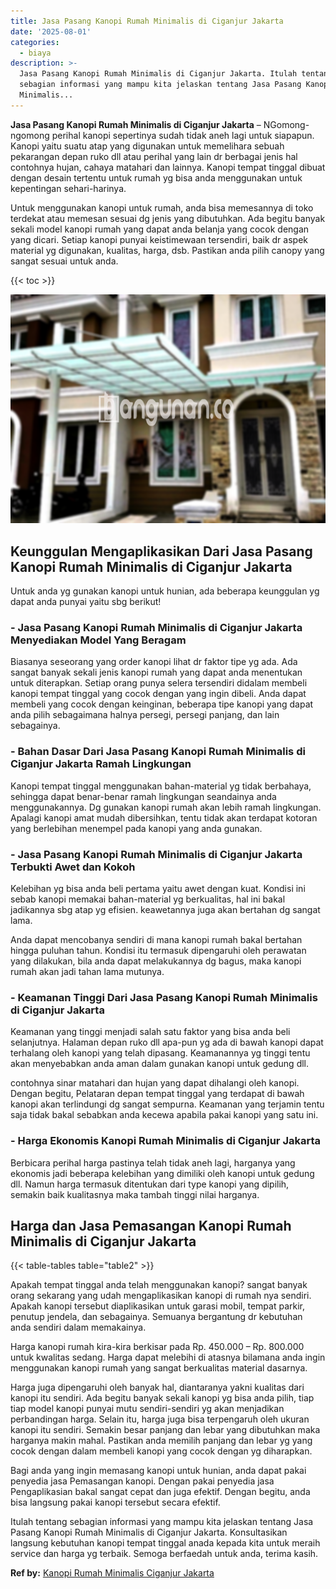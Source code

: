 ```yaml
---
title: Jasa Pasang Kanopi Rumah Minimalis di Ciganjur Jakarta
date: '2025-08-01'
categories:
  - biaya
description: >-
  Jasa Pasang Kanopi Rumah Minimalis di Ciganjur Jakarta. Itulah tentang
  sebagian informasi yang mampu kita jelaskan tentang Jasa Pasang Kanopi Rumah
  Minimalis...
---
```


**Jasa Pasang Kanopi Rumah Minimalis di Ciganjur Jakarta** – NGomong-ngomong perihal kanopi sepertinya sudah tidak aneh lagi untuk siapapun. Kanopi yaitu suatu atap yang digunakan untuk memelihara sebuah pekarangan depan ruko dll atau perihal yang lain dr berbagai jenis hal contohnya hujan, cahaya matahari dan lainnya. Kanopi tempat tinggal dibuat dengan desain tertentu untuk rumah yg bisa anda menggunakan untuk kepentingan sehari-harinya.

Untuk menggunakan kanopi untuk rumah, anda bisa memesannya di toko terdekat atau memesan sesuai dg jenis yang dibutuhkan. Ada begitu banyak sekali model kanopi rumah yang dapat anda belanja yang cocok dengan yang dicari. Setiap kanopi punyai keistimewaan tersendiri, baik dr aspek material yg digunakan, kualitas, harga, dsb. Pastikan anda pilih canopy yang sangat sesuai untuk anda.

{{< toc >}}

![Jasa Pasang Kanopi Rumah Minimalis di Ciganjur Jakarta](/images/harga-kanopi-minimalis-52.png)

## Keunggulan Mengaplikasikan Dari Jasa Pasang Kanopi Rumah Minimalis di Ciganjur Jakarta

Untuk anda yg gunakan kanopi untuk hunian, ada beberapa keunggulan yg dapat anda punyai yaitu sbg berikut!

### \- Jasa Pasang Kanopi Rumah Minimalis di Ciganjur Jakarta Menyediakan Model Yang Beragam

Biasanya seseorang yang order kanopi lihat dr faktor tipe yg ada. Ada sangat banyak sekali jenis kanopi rumah yang dapat anda menentukan untuk diterapkan. Setiap orang punya selera tersendiri didalam membeli kanopi tempat tinggal yang cocok dengan yang ingin dibeli. Anda dapat membeli yang cocok dengan keinginan, beberapa tipe kanopi yang dapat anda pilih sebagaimana halnya persegi, persegi panjang, dan lain sebagainya.

### \- Bahan Dasar Dari Jasa Pasang Kanopi Rumah Minimalis di Ciganjur Jakarta Ramah Lingkungan

Kanopi tempat tinggal menggunakan bahan-material yg tidak berbahaya, sehingga dapat benar-benar ramah lingkungan seandainya anda menggunakannya. Dg gunakan kanopi rumah akan lebih ramah lingkungan. Apalagi kanopi amat mudah dibersihkan, tentu tidak akan terdapat kotoran yang berlebihan menempel pada kanopi yang anda gunakan.

### \- Jasa Pasang Kanopi Rumah Minimalis di Ciganjur Jakarta Terbukti Awet dan Kokoh

Kelebihan yg bisa anda beli pertama yaitu awet dengan kuat. Kondisi ini sebab kanopi memakai bahan-material yg berkualitas, hal ini bakal jadikannya sbg atap yg efisien. keawetannya juga akan bertahan dg sangat lama.

Anda dapat mencobanya sendiri di mana kanopi rumah bakal bertahan hingga puluhan tahun. Kondisi itu termasuk dipengaruhi oleh perawatan yang dilakukan, bila anda dapat melakukannya dg bagus, maka kanopi rumah akan jadi tahan lama mutunya.

### \- Keamanan Tinggi Dari Jasa Pasang Kanopi Rumah Minimalis di Ciganjur Jakarta

Keamanan yang tinggi menjadi salah satu faktor yang bisa anda beli selanjutnya. Halaman depan ruko dll apa-pun yg ada di bawah kanopi dapat terhalang oleh kanopi yang telah dipasang. Keamanannya yg tinggi tentu akan menyebabkan anda aman dalam gunakan kanopi untuk gedung dll.

contohnya sinar matahari dan hujan yang dapat dihalangi oleh kanopi. Dengan begitu, Pelataran depan tempat tinggal yang terdapat di bawah kanopi akan terlindungi dg sangat sempurna. Keamanan yang terjamin tentu saja tidak bakal sebabkan anda kecewa apabila pakai kanopi yang satu ini.

### \- Harga Ekonomis Kanopi Rumah Minimalis di Ciganjur Jakarta

Berbicara perihal harga pastinya telah tidak aneh lagi, harganya yang ekonomis jadi beberapa kelebihan yang dimiliki oleh kanopi untuk gedung dll. Namun harga termasuk ditentukan dari type kanopi yang dipilih, semakin baik kualitasnya maka tambah tinggi nilai harganya.

## Harga dan Jasa Pemasangan Kanopi Rumah Minimalis di Ciganjur Jakarta

{{< table-tables table="table2" >}}

Apakah tempat tinggal anda telah menggunakan kanopi? sangat banyak orang sekarang yang udah mengaplikasikan kanopi di rumah nya sendiri. Apakah kanopi tersebut diaplikasikan untuk garasi mobil, tempat parkir, penutup jendela, dan sebagainya. Semuanya bergantung dr kebutuhan anda sendiri dalam memakainya.

Harga kanopi rumah kira-kira berkisar pada Rp. 450.000 – Rp. 800.000 untuk kwalitas sedang. Harga dapat melebihi di atasnya bilamana anda ingin menggunakan kanopi rumah yang sangat berkualitas material dasarnya.

Harga juga dipengaruhi oleh banyak hal, diantaranya yakni kualitas dari kanopi itu sendiri. Ada begitu banyak sekali kanopi yg bisa anda pilih, tiap tiap model kanopi punyai mutu sendiri-sendiri yg akan menjadikan perbandingan harga. Selain itu, harga juga bisa terpengaruh oleh ukuran kanopi itu sendiri. Semakin besar panjang dan lebar yang dibutuhkan maka harganya makin mahal. Pastikan anda memilih panjang dan lebar yg yang cocok dengan dalam membeli kanopi yang cocok dengan yg diharapkan.

Bagi anda yang ingin memasang kanopi untuk hunian, anda dapat pakai penyedia jasa Pemasangan kanopi. Dengan pakai penyedia jasa Pengaplikasian bakal sangat cepat dan juga efektif. Dengan begitu, anda bisa langsung pakai kanopi tersebut secara efektif.

Itulah tentang sebagian informasi yang mampu kita jelaskan tentang Jasa Pasang Kanopi Rumah Minimalis di Ciganjur Jakarta. Konsultasikan langsung kebutuhan kanopi tempat tinggal anada kepada kita untuk meraih service dan harga yg terbaik. Semoga berfaedah untuk anda, terima kasih.

**Ref by:**  [Kanopi Rumah Minimalis Ciganjur Jakarta](https://id.wikipedia.org/wiki/Kanopi)
